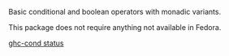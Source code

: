 Basic conditional and boolean operators with monadic variants.

This package does not require anything not available in Fedora.

[ghc-cond status](https://copr.fedorainfracloud.org/coprs/dshea/bdcs-haskell-deps/package/ghc-cond/status_image/last_build.png)
